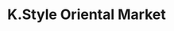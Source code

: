 ---
title: "K.Style Oriental Market"
url: /invergordon/k-style-oriental-market/
shop: convenience
---